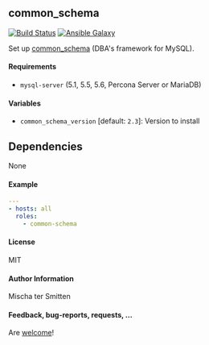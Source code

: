 ## common_schema

[![Build Status](https://travis-ci.org/Oefenweb/ansible-common-schema.svg?branch=master)](https://travis-ci.org/Oefenweb/ansible-common-schema) [![Ansible Galaxy](http://img.shields.io/badge/ansible--galaxy-common--schema-blue.svg)](https://galaxy.ansible.com/list#/roles/1954)

Set up [common_schema](https://code.google.com/p/common-schema/) (DBA's framework for MySQL).

#### Requirements

* `mysql-server` (5.1, 5.5, 5.6, Percona Server or MariaDB)

#### Variables

* `common_schema_version` [default: `2.3`]: Version to install

## Dependencies

None

#### Example

```yaml
---
- hosts: all
  roles:
    - common-schema
```

#### License

MIT

#### Author Information

Mischa ter Smitten

#### Feedback, bug-reports, requests, ...

Are [welcome](https://github.com/Oefenweb/ansible-common-schema/issues)!
